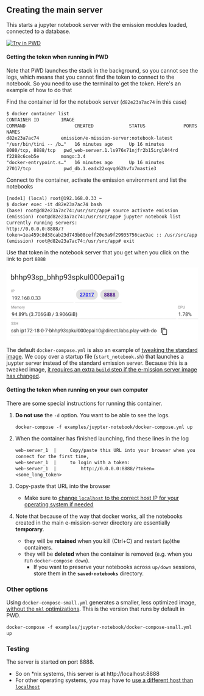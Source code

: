 ## Creating the main server

This starts a jupyter notebook server with the emission modules loaded,
connected to a database.

[![Try in PWD](https://raw.githubusercontent.com/play-with-docker/stacks/master/assets/images/button.png)](https://labs.play-with-docker.com/?stack=https://raw.githubusercontent.com/e-mission/e-mission-docker/master/examples/juypter-notebook/docker-compose-small.yml)

#### Getting the token when running in PWD
Note that PWD launches the stack in the background, so you cannot see the logs, which means that you cannot find the token to connect to the notebook. So you need to use the terminal to get the token. Here's an example of how to do that

Find the container id for the notebook server (`d82e23a7ac74` in this case)
```
$ docker container list
CONTAINER ID        IMAGE                                       COMMAND                  CREATED             STATUS              PORTS                NAMES
d82e23a7ac74        emission/e-mission-server:notebook-latest   "/usr/bin/tini -- /b…"   16 minutes ago      Up 16 minutes       8080/tcp, 8888/tcp   pwd_web-server.1.ls976x71njfr2b15irgl844rd
f2288c6ceb5e        mongo:3.4                                   "docker-entrypoint.s…"   16 minutes ago      Up 16 minutes       27017/tcp            pwd_db.1.eadx22xqvqd62hvfx7mastie3
```

Connect to the container, activate the emission environment and list the notebooks

```
[node1] (local) root@192.168.0.33 ~
$ docker exec -it d82e23a7ac74 bash
(base) root@d82e23a7ac74:/usr/src/app# source activate emission
(emission) root@d82e23a7ac74:/usr/src/app# jupyter notebook list
Currently running servers:
http://0.0.0.0:8888/?token=1ea459c8d38cab23d743b08ceff20e3a9f29935756cac9ac :: /usr/src/app
(emission) root@d82e23a7ac74:/usr/src/app# exit
```

Use that token in the notebook server that you get when you click on the link to port `8888`

![port 8888 link](port_8888.png)

The default `docker-compose.yml` is also an example of [tweaking the standard
image](../../README.md#tweaking-the-image). We copy over a startup file
(`start_notebook.sh`) that launches a juypter server instead of the standard
emission server. Because this is a tweaked image, [it requires an extra `build` step if the e-mission server image has changed](../../README.md#tweaking-the-image).

#### Getting the token when running on your own computer

There are some special instructions for running this container.
1. **Do not use** the `-d` option. You want to be able to see the logs.

    ```
    docker-compose -f examples/juypter-notebook/docker-compose.yml up
    ```

1. When the container has finished launching, find these lines in the log
    ```
    web-server_1  |     Copy/paste this URL into your browser when you connect for the first time,
    web-server_1  |     to login with a token:
    web-server_1  |         http://0.0.0.0:8888/?token=<some_long_token>
    ```
1. Copy-paste that URL into the browser
    - Make sure to [change `localhost` to the correct
host IP for your operating system if needed](../../README.md#connecting-to-the-created-container)

1. Note that because of the way that docker works, all the notebooks created in the main e-mission-server directory are essentially **temporary**.
    - they will be **retained** when you kill (Ctrl+C) and restart (`up`)the containers.
    - they will be **deleted** when the container is removed (e.g. when you run `docker-compose down`).
      - If you want to preserve your notebooks across `up/down` sessions, store them in the **`saved-notebooks`** directory.

### Other options

Using `docker-compose-small.yml` generates a smaller, less optimized image, [without the `mkl` optimizations](https://docs.anaconda.com/mkl-optimizations/). This is the version that runs by default in PWD.

```
docker-compose -f examples/juypter-notebook/docker-compose-small.yml up
```

### Testing

The server is started on port 8888. 

- So on \*nix systems, this server is at http://localhost:8888
- For other operating systems, you may have to [use a different host than
  `localhost`](../../README.md#connecting-to-the-created-container)
